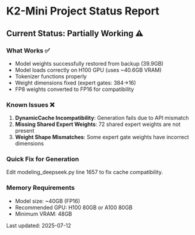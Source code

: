 # K2-Mini Project Status Report

## Current Status: Partially Working ⚠️

### What Works ✅
- Model weights successfully restored from backup (39.9GB)
- Model loads correctly on H100 GPU (uses ~40.6GB VRAM)
- Tokenizer functions properly
- Weight dimensions fixed (expert gates: 384→16)
- FP8 weights converted to FP16 for compatibility

### Known Issues ❌
1. **DynamicCache Incompatibility**: Generation fails due to API mismatch
2. **Missing Shared Expert Weights**: 72 shared expert weights are not present
3. **Weight Shape Mismatches**: Some expert gate weights have incorrect dimensions

### Quick Fix for Generation
Edit modeling_deepseek.py line 1657 to fix cache compatibility.

### Memory Requirements
- Model size: ~40GB (FP16)
- Recommended GPU: H100 80GB or A100 80GB
- Minimum VRAM: 48GB

Last updated: 2025-07-12
